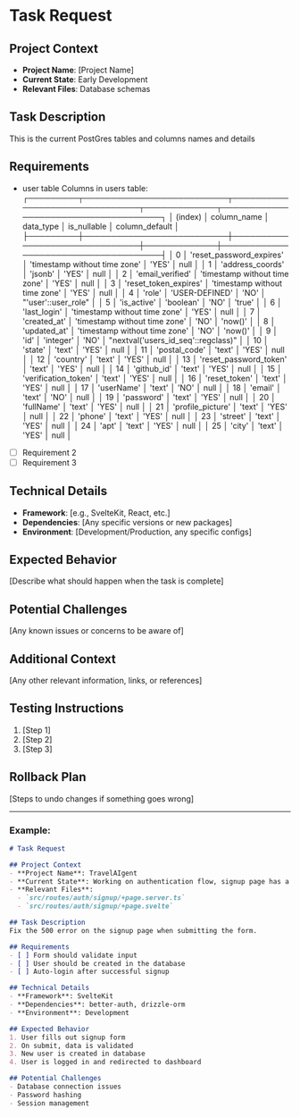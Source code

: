 # Task Request

## Project Context
- **Project Name**: [Project Name]
- **Current State**: Early Development
- **Relevant Files**: Database schemas

## Task Description
This is the current PostGres tables and columns names and details 

## Requirements
- user table 
Columns in users table:
┌─────────┬──────────────────────────┬───────────────────────────────┬─────────────┬─────────────────────────────────────┐
│ (index) │ column_name              │ data_type                     │ is_nullable │ column_default                      │
├─────────┼──────────────────────────┼───────────────────────────────┼─────────────┼─────────────────────────────────────┤
│ 0       │ 'reset_password_expires' │ 'timestamp without time zone' │ 'YES'       │ null                                │
│ 1       │ 'address_coords'         │ 'jsonb'                       │ 'YES'       │ null                                │
│ 2       │ 'email_verified'         │ 'timestamp without time zone' │ 'YES'       │ null                                │
│ 3       │ 'reset_token_expires'    │ 'timestamp without time zone' │ 'YES'       │ null                                │
│ 4       │ 'role'                   │ 'USER-DEFINED'                │ 'NO'        │ "'user'::user_role"                 │
│ 5       │ 'is_active'              │ 'boolean'                     │ 'NO'        │ 'true'                              │
│ 6       │ 'last_login'             │ 'timestamp without time zone' │ 'YES'       │ null                                │
│ 7       │ 'created_at'             │ 'timestamp without time zone' │ 'NO'        │ 'now()'                             │
│ 8       │ 'updated_at'             │ 'timestamp without time zone' │ 'NO'        │ 'now()'                             │
│ 9       │ 'id'                     │ 'integer'                     │ 'NO'        │ "nextval('users_id_seq'::regclass)" │
│ 10      │ 'state'                  │ 'text'                        │ 'YES'       │ null                                │
│ 11      │ 'postal_code'            │ 'text'                        │ 'YES'       │ null                                │
│ 12      │ 'country'                │ 'text'                        │ 'YES'       │ null                                │
│ 13      │ 'reset_password_token'   │ 'text'                        │ 'YES'       │ null                                │
│ 14      │ 'github_id'              │ 'text'                        │ 'YES'       │ null                                │
│ 15      │ 'verification_token'     │ 'text'                        │ 'YES'       │ null                                │
│ 16      │ 'reset_token'            │ 'text'                        │ 'YES'       │ null                                │
│ 17      │ 'userName'               │ 'text'                        │ 'NO'        │ null                                │
│ 18      │ 'email'                  │ 'text'                        │ 'NO'        │ null                                │
│ 19      │ 'password'               │ 'text'                        │ 'YES'       │ null                                │
│ 20      │ 'fullName'               │ 'text'                        │ 'YES'       │ null                                │
│ 21      │ 'profile_picture'        │ 'text'                        │ 'YES'       │ null                                │
│ 22      │ 'phone'                  │ 'text'                        │ 'YES'       │ null                                │
│ 23      │ 'street'                 │ 'text'                        │ 'YES'       │ null                                │
│ 24      │ 'apt'                    │ 'text'                        │ 'YES'       │ null                                │
│ 25      │ 'city'                   │ 'text'                        │ 'YES'       │ null                                │

- [ ] Requirement 2
- [ ] Requirement 3

## Technical Details
- **Framework**: [e.g., SvelteKit, React, etc.]
- **Dependencies**: [Any specific versions or new packages]
- **Environment**: [Development/Production, any specific configs]

## Expected Behavior
[Describe what should happen when the task is complete]

## Potential Challenges
[Any known issues or concerns to be aware of]

## Additional Context
[Any other relevant information, links, or references]

## Testing Instructions
1. [Step 1]
2. [Step 2]
3. [Step 3]

## Rollback Plan
[Steps to undo changes if something goes wrong]

---

### Example:

```markdown
# Task Request

## Project Context
- **Project Name**: TravelAIgent
- **Current State**: Working on authentication flow, signup page has a 500 error
- **Relevant Files**: 
  - `src/routes/auth/signup/+page.server.ts`
  - `src/routes/auth/signup/+page.svelte`

## Task Description
Fix the 500 error on the signup page when submitting the form.

## Requirements
- [ ] Form should validate input
- [ ] User should be created in the database
- [ ] Auto-login after successful signup

## Technical Details
- **Framework**: SvelteKit
- **Dependencies**: better-auth, drizzle-orm
- **Environment**: Development

## Expected Behavior
1. User fills out signup form
2. On submit, data is validated
3. New user is created in database
4. User is logged in and redirected to dashboard

## Potential Challenges
- Database connection issues
- Password hashing
- Session management
```
